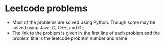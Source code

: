 # Leetcode problems

* Most of the problems are solved using Python. Though some may be solved using Java, C, C++, and Go.
* The link to the problem is given in the first line of each problem and the problem title is the leetcode problem number and name
